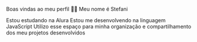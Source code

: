 Boas vindas ao meu perfil 💙💙
Meu nome é Stefani

Estou estudando na Alura
Estou me desenvolvendo na linguagem JavaScript
Utilizo esse espaço para minha organização e compartilhamento dos meu projetos desenvolvidos
